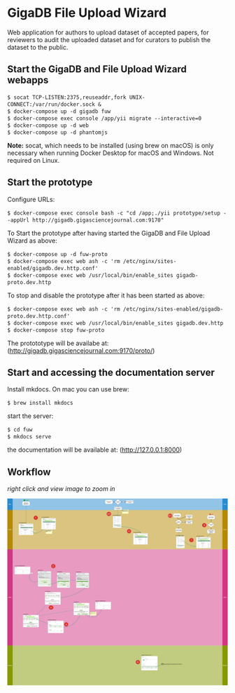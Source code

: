 # GigaDB File Upload Wizard

Web application for authors to upload dataset of accepted papers, for reviewers to audit the uploaded dataset and for curators to publish the dataset to the public.

## Start the GigaDB and File Upload Wizard webapps

```
$ socat TCP-LISTEN:2375,reuseaddr,fork UNIX-CONNECT:/var/run/docker.sock &
$ docker-compose up -d gigadb fuw
$ docker-compose exec console /app/yii migrate --interactive=0
$ docker-compose up -d web
$ docker-compose up -d phantomjs
```
**Note:** socat, which needs to be installed (using brew on macOS) is only necessary when running Docker Desktop for macOS and Windows. Not required on Linux.

## Start the prototype

Configure URLs:
```
$ docker-compose exec console bash -c "cd /app;./yii prototype/setup --appUrl http://gigadb.gigasciencejournal.com:9170"
```
To Start the prototype after having started the GigaDB and File Upload Wizard as above:

```
$ docker-compose up -d fuw-proto
$ docker-compose exec web ash -c 'rm /etc/nginx/sites-enabled/gigadb.dev.http.conf'
$ docker-compose exec web /usr/local/bin/enable_sites gigadb-proto.dev.http
```

To stop and disable the prototype after it has been started as above:

```
$ docker-compose exec web ash -c 'rm /etc/nginx/sites-enabled/gigadb-proto.dev.http.conf'
$ docker-compose exec web /usr/local/bin/enable_sites gigadb.dev.http
$ docker-compose stop fuw-proto
```

The protototype will be availabe at:
(http://gigadb.gigasciencejournal.com:9170/proto/)

## Start and accessing the documentation server

Install mkdocs. On mac you can use brew:

```
$ brew install mkdocs
```
start the server:

```
$ cd fuw
$ mkdocs serve
```

the documentation will be available at: (http://127.0.0.1:8000)


## Workflow

*right click and view image to zoom in*

![File Upload Wizard Workflow](img/workflow.png)
